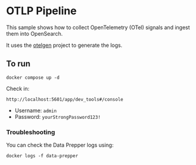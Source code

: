 # OTLP Pipeline

This sample shows how to collect OpenTelemetry (OTel) signals and ingest them into OpenSearch.

It uses the [otelgen](https://github.com/krzko/otelgen) project to generate the logs.

## To run

```
docker compose up -d
```

Check in:

```
http://localhost:5601/app/dev_tools#/console
```

* Username: `admin`
* Password: `yourStrongPassword123!`

### Troubleshooting

You can check the Data Prepper logs using:

```
docker logs -f data-prepper
```
